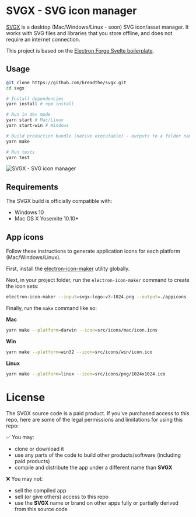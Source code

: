 # SVGX - SVG icon manager

[SVGX](https://svgx.app/) is a desktop (Mac/Windows/Linux - soon) SVG icon/asset manager. It works with SVG files and libraries that you store offline, and does not require an internet connection.

This project is based on the [Electron Forge Svelte boilerplate](https://github.com/breadthe/electron-forge-svelte.git).

## Usage

```bash
git clone https://github.com/breadthe/svgx.git
cd svgx

# Install dependencies
yarn install # npm install

# Run in dev mode
yarn start # Mac/Linux
yarn start-win # Windows

# Build production bundle (native executable) - outputs to a folder named out/
yarn make

# Run tests
yarn test
```

![SVGX - SVG icon manager](https://user-images.githubusercontent.com/17433578/96373475-59f1fc00-1132-11eb-8006-a4c4a3cff0fc.png)

## Requirements

The SVGX build is officially compatible with:

- Windows 10
- Mac OS X Yosemite 10.10+

## App icons

Follow these instructions to generate application icons for each platform (Mac/Windows/Linux).

First, install the [electron-icon-maker](https://github.com/jaretburkett/electron-icon-maker) utility globally.

Next, in your project folder, run the `electron-icon-maker` command to create the icon sets:

```bash
electron-icon-maker --input=svgx-logo-v3-1024.png --output=./appicons
```

Finally, run the `make` command like so:

**Mac**

```bash
yarn make --platform=darwin --icon=src/icons/mac/icon.icns
```

**Win**

```bash
yarn make --platform=win32 --icon=src/icons/win/icon.ico
```

**Linux**

```bash
yarn make --platform=linux --icon=src/icons/png/1024x1024.ico
```

# License

The SVGX source code is a paid product. If you've purchased access to this repo, here are some of the legal permissions and limitations for using this repo:

✅ You may:

- clone or download it
- use any parts of the code to build other products/software (including paid products)
- compile and distribute the app under a different name than **SVGX**

❌ You may not:

- sell the compiled app
- sell (or give others) access to this repo
- use the **SVGX** name or brand on other apps fully or partially derived from this source code
